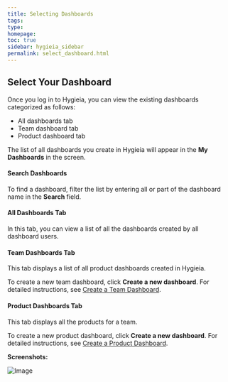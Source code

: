 ```yaml
---
title: Selecting Dashboards
tags: 
type: 
homepage: 
toc: true
sidebar: hygieia_sidebar
permalink: select_dashboard.html
---
```


## Select Your Dashboard

Once you log in to Hygieia, you can view the existing dashboards categorized as follows:
- All dashboards tab
- Team dashboard tab
- Product dashboard tab

The list of all dashboards you create in Hygieia will appear in the **My Dashboards** in the screen.

#### Search Dashboards

To find a dashboard, filter the list by entering all or part of the dashboard name in the **Search** field.

#### All Dashboards Tab

In this tab, you can view a list of all the dashboards created by all dashboard users.

#### Team Dashboards Tab

This tab displays a list of all product dashboards created in Hygieia.

To create a new team dashboard, click **Create a new dashboard**. For detailed instructions, see [Create a Team Dashboard](create_team_dashboard.md).

#### Product Dashboards Tab

This tab displays all the products for a team.

To create a new product dashboard, click **Create a new dashboard**. For detailed instructions, see [Create a Product Dashboard](product_view.md).

**Screenshots:**

![Image](https://hygieia.github.io/Hygieia/media/images/apiup.png/Hygieia/media/images/h2-select-dashboard.png)
